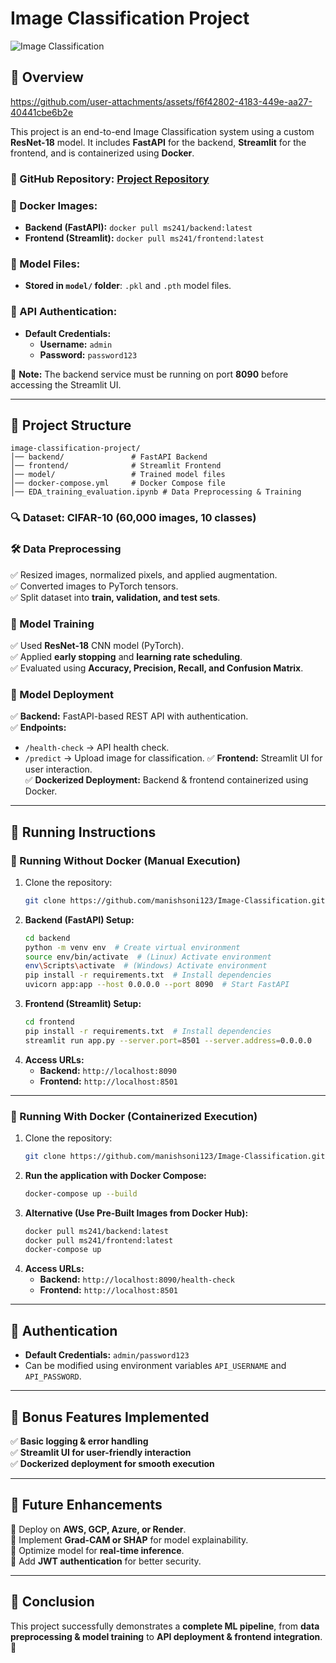 # Image Classification Project

![Image Classification](https://img.shields.io/badge/Machine%20Learning-Image%20Classification-brightgreen)

## 🚀 Overview


https://github.com/user-attachments/assets/f6f42802-4183-449e-aa27-40441cbe6b2e


This project is an end-to-end Image Classification system using a custom **ResNet-18** model. It includes **FastAPI** for the backend, **Streamlit** for the frontend, and is containerized using **Docker**.

### 📌 GitHub Repository: [Project Repository](https://github.com/manishsoni123/Image-Classification)
### 🐳 Docker Images:
- **Backend (FastAPI):** `docker pull ms241/backend:latest`
- **Frontend (Streamlit):** `docker pull ms241/frontend:latest`

### 📁 Model Files:
- **Stored in `model/` folder**: `.pkl` and `.pth` model files.

### 🔑 API Authentication:
- **Default Credentials:**
  - **Username:** `admin`
  - **Password:** `password123`

🚨 **Note:** The backend service must be running on port **8090** before accessing the Streamlit UI.

---
## 📂 Project Structure
```
image-classification-project/
│── backend/               # FastAPI Backend
│── frontend/              # Streamlit Frontend
│── model/                 # Trained model files
│── docker-compose.yml     # Docker Compose file
│── EDA_training_evaluation.ipynb # Data Preprocessing & Training
```

### 🔍 Dataset: **CIFAR-10** (60,000 images, 10 classes)

### 🛠 Data Preprocessing
✅ Resized images, normalized pixels, and applied augmentation.  
✅ Converted images to PyTorch tensors.  
✅ Split dataset into **train, validation, and test sets**.  

### 🧠 Model Training
✅ Used **ResNet-18** CNN model (PyTorch).  
✅ Applied **early stopping** and **learning rate scheduling**.  
✅ Evaluated using **Accuracy, Precision, Recall, and Confusion Matrix**.  

### 🚀 Model Deployment
✅ **Backend:** FastAPI-based REST API with authentication.  
✅ **Endpoints:**
- `/health-check` → API health check.
- `/predict` → Upload image for classification.
✅ **Frontend:** Streamlit UI for user interaction.  
✅ **Dockerized Deployment:** Backend & frontend containerized using Docker.  

---
## 🏃 Running Instructions
### 🔹 Running Without Docker (Manual Execution)
1. Clone the repository:  
   ```bash
   git clone https://github.com/manishsoni123/Image-Classification.git
   ```
2. **Backend (FastAPI) Setup:**  
   ```bash
   cd backend
   python -m venv env  # Create virtual environment
   source env/bin/activate  # (Linux) Activate environment
   env\Scripts\activate  # (Windows) Activate environment
   pip install -r requirements.txt  # Install dependencies
   uvicorn app:app --host 0.0.0.0 --port 8090  # Start FastAPI
   ```
3. **Frontend (Streamlit) Setup:**  
   ```bash
   cd frontend
   pip install -r requirements.txt  # Install dependencies
   streamlit run app.py --server.port=8501 --server.address=0.0.0.0
   ```
4. **Access URLs:**  
   - **Backend:** `http://localhost:8090`
   - **Frontend:** `http://localhost:8501`

---
### 🔹 Running With Docker (Containerized Execution)
1. Clone the repository:  
   ```bash
   git clone https://github.com/manishsoni123/Image-Classification.git
   ```
2. **Run the application with Docker Compose:**  
   ```bash
   docker-compose up --build
   ```
3. **Alternative (Use Pre-Built Images from Docker Hub):**  
   ```bash
   docker pull ms241/backend:latest
   docker pull ms241/frontend:latest
   docker-compose up
   ```
4. **Access URLs:**  
   - **Backend:** `http://localhost:8090/health-check`
   - **Frontend:** `http://localhost:8501`

---
## 🔐 Authentication
- **Default Credentials:** `admin/password123`
- Can be modified using environment variables `API_USERNAME` and `API_PASSWORD`.

---
## 🎯 Bonus Features Implemented
✅ **Basic logging & error handling**  
✅ **Streamlit UI for user-friendly interaction**  
✅ **Dockerized deployment for smooth execution**  

---
## 🔮 Future Enhancements
🔹 Deploy on **AWS, GCP, Azure, or Render**.  
🔹 Implement **Grad-CAM or SHAP** for model explainability.  
🔹 Optimize model for **real-time inference**.  
🔹 Add **JWT authentication** for better security.  

---
## 📌 Conclusion
This project successfully demonstrates a **complete ML pipeline**, from **data preprocessing & model training** to **API deployment & frontend integration**. 🚀

